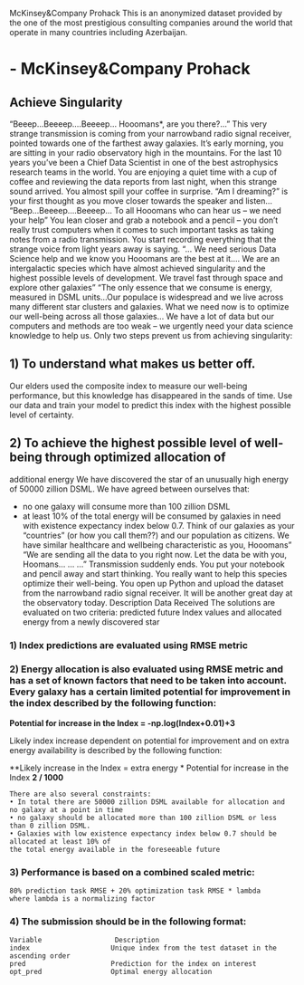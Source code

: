 McKinsey&Company Prohack
This is an anonymized dataset provided by the one of the most prestigious consulting companies around the
world that operate in many countries including Azerbaijan.

# - McKinsey&Company Prohack

##   Achieve Singularity

“Beeep…Beeeep….Beeeep… Hooomans*, are you there?...”
This very strange transmission is coming from your narrowband radio signal receiver, pointed towards
one of the farthest away galaxies. It’s early morning, you are sitting in your radio observatory high in the
mountains.
For the last 10 years you’ve been a Chief Data Scientist in one of the best astrophysics
research teams in the world. You are enjoying a quiet time with a cup of coffee and reviewing the data
reports from last night, when this strange sound arrived. You almost spill your coffee in surprise. “Am I
dreaming?” is your first thought as you move closer towards the speaker and listen…
“Beep…Beeeep….Beeeep… To all Hooomans who can hear us – we need your help”
You lean closer and grab a notebook and a pencil – you don’t really trust computers when it comes to
such important tasks as taking notes from a radio transmission. You start recording everything that the
strange voice from light years away is saying.
“… We need serious Data Science help and we know you Hooomans are the best at it…. We are an
intergalactic species which have almost achieved singularity and the highest possible levels of
development. We travel fast through space and explore other galaxies”
“The only essence that we consume is energy, measured in DSML units…Our populace is
widespread and we live across many different star clusters and galaxies. What we need now is to
optimize our well-being across all those galaxies… We have a lot of data but our computers and methods
are too weak – we urgently need your data science knowledge to help us.
Only two steps prevent us from achieving singularity:
## 1) To understand what makes us better off.
Our elders used the composite index to measure our well-being performance, but this
knowledge has disappeared in the sands of time.
Use our data and train your model to predict this index with the highest possible level of certainty.
## 2) To achieve the highest possible level of well-being through optimized allocation of
additional energy
We have discovered the star of an unusually high energy of 50000 zillion DSML.
We have agreed between ourselves that:
- no one galaxy will consume more than 100 zillion DSML
- at least 10% of the total energy will be consumed by galaxies in need with existence
expectancy index below 0.7.
Think of our galaxies as your “countries” (or how you call them??) and our population as
citizens. We have similar healthcare and wellbeing characteristic as you, Hooomans”
“We are sending all the data to you right now. Let the data be with you, Hoomans… …
…”
Transmission suddenly ends. You put your notebook and pencil away and start thinking. You really
want to help this species optimize their well-being. You open up Python and upload the dataset
from the narrowband radio signal receiver. It will be another great day at the observatory
today.
Description Data Received
The solutions are evaluated on two criteria: predicted future Index values and allocated energy
from a newly discovered star
### 1) **Index predictions are evaluated using RMSE metric**
### 2) **Energy allocation is also evaluated using RMSE metric and has a set of known factors that need to be taken into account. Every galaxy has a certain limited potential for improvement in the index described by the following function:**

**Potential for increase in the Index = -np.log(Index+0.01)+3**

Likely index increase dependent on potential for improvement and on extra energy availability is
described by the following function:

**Likely increase in the Index = extra energy * Potential for increase in the Index **2 / 1000**

    There are also several constraints:
    • In total there are 50000 zillion DSML available for allocation and no galaxy at a point in time
    • no galaxy should be allocated more than 100 zillion DSML or less than 0 zillion DSML.
    • Galaxies with low existence expectancy index below 0.7 should be allocated at least 10% of
    the total energy available in the foreseeable future

### 3) **Performance is based on a combined scaled metric:**
    80% prediction task RMSE + 20% optimization task RMSE * lambda
    where lambda is a normalizing factor
### 4) **The submission should be in the following format:**


    Variable                  Description
    index                    Unique index from the test dataset in the ascending order
    pred                     Prediction for the index on interest
    opt_pred                 Optimal energy allocation
